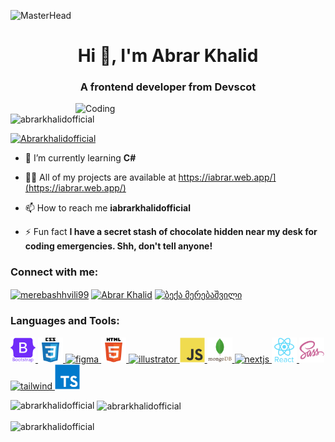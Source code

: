 ![MasterHead](https://repository-images.githubusercontent.com/588181932/e36ec678-7984-4cdd-8e4c-a3932772ff8e)
<h1 align="center">Hi 👋, I'm Abrar Khalid</h1>
<h3 align="center">A frontend developer from Devscot</h3>
<img align="right" alt="Coding" width="400" src="https://media.tenor.com/YZPnGuPeZv8AAAAd/coding.gifttps://giphy.com/clips/work-computer-laptop-1u01IRKm3cKUH4GU1U">

<p align="left"> <img src="https://komarev.com/ghpvc/?username=abrarkhalidofficial&label=Profile%20views&color=0e75b6&style=flat" alt="abrarkhalidofficial" /> </p>

<p align="left"> <a href="https://twitter.com/imabrarkhalid" target="blank"><img src="https://img.shields.io/twitter/follow/merebashhvili99?logo=twitter&style=for-the-badge" alt="Abrarkhalidofficial" /></a> </p>

- 🌱 I’m currently learning **C#**

- 👨‍💻 All of my projects are available at https://iabrar.web.app/](https://iabrar.web.app/)

- 📫 How to reach me **iabrarkhalidofficial**

- ⚡ Fun fact **I have a secret stash of chocolate hidden near my desk for coding emergencies. Shh, don't tell anyone!**

<h3 align="left">Connect with me:</h3>
<p align="left">
<a href="https://twitter.com/imabrarkhalid" target="blank"><img align="center" src="https://raw.githubusercontent.com/rahuldkjain/github-profile-readme-generator/master/src/images/icons/Social/twitter.svg" alt="merebashhvili99" height="30" width="40" /></a>
<a href="https://www.linkedin.com/in/abrarkhalidofficial/" target="blank"><img align="center" src="https://raw.githubusercontent.com/rahuldkjain/github-profile-readme-generator/master/src/images/icons/Social/linked-in-alt.svg" alt="Abrar Khalid" height="30" width="40" /></a>
<a href="https://www.facebook.com/abrarkhalidofficial/" target="blank"><img align="center" src="https://raw.githubusercontent.com/rahuldkjain/github-profile-readme-generator/master/src/images/icons/Social/facebook.svg" alt="ბექა მერებაშვილი" height="30" width="40" /></a>
</p>

<h3 align="left">Languages and Tools:</h3>
<p align="left"> <a href="https://getbootstrap.com" target="_blank" rel="noreferrer"> <img src="https://raw.githubusercontent.com/devicons/devicon/master/icons/bootstrap/bootstrap-plain-wordmark.svg" alt="bootstrap" width="40" height="40"/> </a> <a href="https://www.w3schools.com/css/" target="_blank" rel="noreferrer"> <img src="https://raw.githubusercontent.com/devicons/devicon/master/icons/css3/css3-original-wordmark.svg" alt="css3" width="40" height="40"/> </a> <a href="https://www.figma.com/" target="_blank" rel="noreferrer"> <img src="https://www.vectorlogo.zone/logos/figma/figma-icon.svg" alt="figma" width="40" height="40"/> </a> <a href="https://www.w3.org/html/" target="_blank" rel="noreferrer"> <img src="https://raw.githubusercontent.com/devicons/devicon/master/icons/html5/html5-original-wordmark.svg" alt="html5" width="40" height="40"/> </a> <a href="https://www.adobe.com/in/products/illustrator.html" target="_blank" rel="noreferrer"> <img src="https://www.vectorlogo.zone/logos/adobe_illustrator/adobe_illustrator-icon.svg" alt="illustrator" width="40" height="40"/> </a> <a href="https://developer.mozilla.org/en-US/docs/Web/JavaScript" target="_blank" rel="noreferrer"> <img src="https://raw.githubusercontent.com/devicons/devicon/master/icons/javascript/javascript-original.svg" alt="javascript" width="40" height="40"/> </a> <a href="https://www.mongodb.com/" target="_blank" rel="noreferrer"> <img src="https://raw.githubusercontent.com/devicons/devicon/master/icons/mongodb/mongodb-original-wordmark.svg" alt="mongodb" width="40" height="40"/> </a> <a href="https://nextjs.org/" target="_blank" rel="noreferrer"> <img src="https://cdn.worldvectorlogo.com/logos/nextjs-2.svg" alt="nextjs" width="40" height="40"/> </a> <a href="https://reactjs.org/" target="_blank" rel="noreferrer"> <img src="https://raw.githubusercontent.com/devicons/devicon/master/icons/react/react-original-wordmark.svg" alt="react" width="40" height="40"/> </a> <a href="https://sass-lang.com" target="_blank" rel="noreferrer"> <img src="https://raw.githubusercontent.com/devicons/devicon/master/icons/sass/sass-original.svg" alt="sass" width="40" height="40"/> </a> <a href="https://tailwindcss.com/" target="_blank" rel="noreferrer"> <img src="https://www.vectorlogo.zone/logos/tailwindcss/tailwindcss-icon.svg" alt="tailwind" width="40" height="40"/> </a> <a href="https://www.typescriptlang.org/" target="_blank" rel="noreferrer"> <img src="https://raw.githubusercontent.com/devicons/devicon/master/icons/typescript/typescript-original.svg" alt="typescript" width="40" height="40"/> </a> </p>


<p><img align="left" src="https://github-readme-stats.vercel.app/api/top-langs?username=abrarkhalidofficial&show_icons=true&locale=en&layout=compact" alt="abrarkhalidofficial" /></p>

<p>&nbsp;<img align="center" src="https://github-readme-stats.vercel.app/api?username=abrarkhalidofficial&show_icons=true&locale=en" alt="abrarkhalidofficial" /></p>

<p><img align="center" src="https://github-readme-streak-stats.herokuapp.com/?user=abrarkhalidofficial&" alt="abrarkhalidofficial" /></p>
